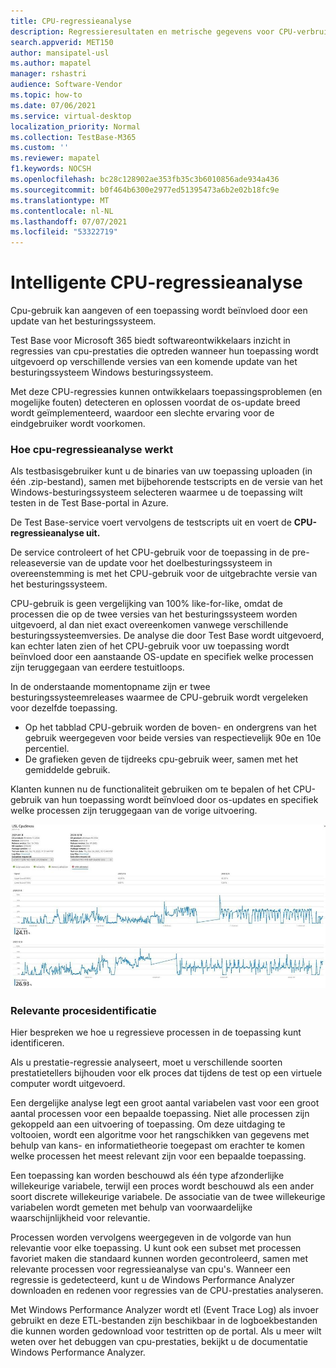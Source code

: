 ```yaml
---
title: CPU-regressieanalyse
description: Regressieresultaten en metrische gegevens voor CPU-verbruik
search.appverid: MET150
author: mansipatel-usl
ms.author: mapatel
manager: rshastri
audience: Software-Vendor
ms.topic: how-to
ms.date: 07/06/2021
ms.service: virtual-desktop
localization_priority: Normal
ms.collection: TestBase-M365
ms.custom: ''
ms.reviewer: mapatel
f1.keywords: NOCSH
ms.openlocfilehash: bc28c128902ae353fb35c3b6010856ade934a436
ms.sourcegitcommit: b0f464b6300e2977ed51395473a6b2e02b18fc9e
ms.translationtype: MT
ms.contentlocale: nl-NL
ms.lasthandoff: 07/07/2021
ms.locfileid: "53322719"
---
```

# <a name="intelligent-cpu-regression-analysis"></a>Intelligente CPU-regressieanalyse

Cpu-gebruik kan aangeven of een toepassing wordt beïnvloed door een update van het besturingssysteem. 

Test Base voor Microsoft 365 biedt softwareontwikkelaars inzicht in regressies van cpu-prestaties die optreden wanneer hun toepassing wordt uitgevoerd op verschillende versies van een komende update van het besturingssysteem Windows besturingssysteem. 

Met deze CPU-regressies kunnen ontwikkelaars toepassingsproblemen (en mogelijke fouten) detecteren en oplossen voordat de os-update breed wordt geïmplementeerd, waardoor een slechte ervaring voor de eindgebruiker wordt voorkomen.


### <a name="how-cpu-regression-analysis-works"></a>Hoe cpu-regressieanalyse werkt ###

Als testbasisgebruiker kunt u de binaries van uw toepassing uploaden (in één .zip-bestand), samen met bijbehorende testscripts en de versie van het Windows-besturingssysteem selecteren waarmee u de toepassing wilt testen in de Test Base-portal in Azure. 

De Test Base-service voert vervolgens de testscripts uit en voert de **CPU-regressieanalyse uit.** 

De service controleert of het CPU-gebruik voor de toepassing in de pre-releaseversie van de update voor het doelbesturingssysteem in overeenstemming is met het CPU-gebruik voor de uitgebrachte versie van het besturingssysteem. 

CPU-gebruik is geen vergelijking van 100% like-for-like, omdat de processen die op de twee versies van het besturingssysteem worden uitgevoerd, al dan niet exact overeenkomen vanwege verschillende besturingssysteemversies. De analyse die door Test Base wordt uitgevoerd, kan echter laten zien of het CPU-gebruik voor uw toepassing wordt beïnvloed door een aanstaande OS-update en specifiek welke processen zijn teruggegaan van eerdere testuitloops.

In de onderstaande momentopname zijn er twee besturingssysteemreleases waarmee de CPU-gebruik wordt vergeleken voor dezelfde toepassing. 
-   Op het tabblad CPU-gebruik worden de boven- en ondergrens van het gebruik weergegeven voor beide versies van respectievelijk 90e en 10e percentiel. 
-   De grafieken geven de tijdreeks cpu-gebruik weer, samen met het gemiddelde gebruik. 

Klanten kunnen nu de functionaliteit gebruiken om te bepalen of het CPU-gebruik van hun toepassing wordt beïnvloed door os-updates en specifiek welke processen zijn teruggegaan van de vorige uitvoering.


![CPU-regressieanalyse](Media/cpu-regression-analysis.jpg)

### <a name="relevant-process-identification"></a>Relevante procesidentificatie ###

Hier bespreken we hoe u regressieve processen in de toepassing kunt identificeren. 

Als u prestatie-regressie analyseert, moet u verschillende soorten prestatietellers bijhouden voor elk proces dat tijdens de test op een virtuele computer wordt uitgevoerd. 

Een dergelijke analyse legt een groot aantal variabelen vast voor een groot aantal processen voor een bepaalde toepassing. Niet alle processen zijn gekoppeld aan een uitvoering of toepassing. Om deze uitdaging te voltooien, wordt een algoritme voor het rangschikken van gegevens met behulp van kans- en informatietheorie toegepast om erachter te komen welke processen het meest relevant zijn voor een bepaalde toepassing. 

Een toepassing kan worden beschouwd als één type afzonderlijke willekeurige variabele, terwijl een proces wordt beschouwd als een ander soort discrete willekeurige variabele. De associatie van de twee willekeurige variabelen wordt gemeten met behulp van voorwaardelijke waarschijnlijkheid voor relevantie. 

Processen worden vervolgens weergegeven in de volgorde van hun relevantie voor elke toepassing. U kunt ook een subset met processen favoriet maken die standaard kunnen worden gecontroleerd, samen met relevante processen voor regressieanalyse van cpu's. Wanneer een regressie is gedetecteerd, kunt u de Windows Performance Analyzer downloaden en redenen voor regressies van de CPU-prestaties analyseren. 

Met Windows Performance Analyzer wordt etl (Event Trace Log) als invoer gebruikt en deze ETL-bestanden zijn beschikbaar in de logboekbestanden die kunnen worden gedownload voor testritten op de portal. Als u meer wilt weten over het debuggen van cpu-prestaties, bekijkt u de documentatie Windows Performance Analyzer.

